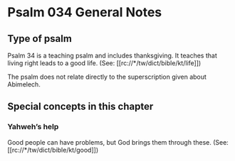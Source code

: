 # Psalm 034 General Notes
## Type of psalm

Psalm 34 is a teaching psalm and includes thanksgiving. It teaches that living right leads to a good life. (See: [[rc://*/tw/dict/bible/kt/life]])

The psalm does not relate directly to the superscription given about Abimelech.

## Special concepts in this chapter

### Yahweh’s help
Good people can have problems, but God brings them through these. (See: [[rc://*/tw/dict/bible/kt/good]])